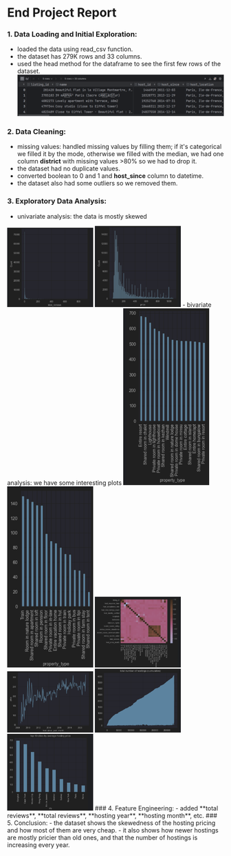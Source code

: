 # End Project Report
### 1. Data Loading and Initial Exploration:
- loaded the data using read_csv function.
- the dataset has 279K rows and 33 columns.
- used the head method for the dataframe to see the first few rows of the dataset.
![result](images/head.png)
### 2. Data Cleaning:
- missing values: handled missing values by filling them; if it's categorical
we filled it by the mode, otherwise we filled with the median, we had one column **district** with missing values >80%
so we had to drop it.
- the dataset had no duplicate values.
- converted boolean to 0 and 1 and **host_since** column to datetime.
- the dataset also had some outliers so we removed them.
### 3. Exploratory Data Analysis:
- univariate analysis: the data is mostly skewed
<img src="images/plot1.png" alt="plot1" width="200"/>
<img src="images/plot2.png" alt="plot2" width="200"/>
- bivariate analysis: we have some interesting plots
<img src="images/plot3.png" alt="plot3" width="200"/>
<img src="images/plot4.png" alt="plot4" width="200"/>
<img src="images/plot5.png" alt="plot5" width="200"/>
<img src="images/plot6.png" alt="plot6" width="200"/>
<img src="images/plot7.png" alt="plot7" width="200"/>
<img src="images/plot8.png" alt="plot8" width="200"/>
### 4. Feature Engineering:
- added **total reviews**, **total reviews**, **hosting year**, **hosting month**, etc.
### 5. Conclusion:
- the dataset shows the skewedness of the hosting pricing and how most of them are very cheap.
- it also shows how newer hostings are mostly pricier than old ones, and 
that the number of hostings is increasing every year.

